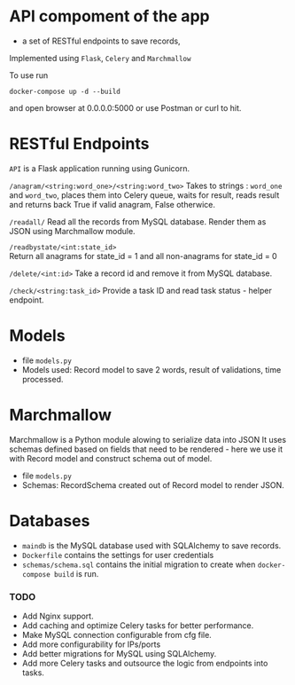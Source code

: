 # API compoment of the app 
 - a set of RESTful endpoints to save records, 

Implemented using `Flask`, `Celery` and `Marchmallow`

To use run 
```
docker-compose up -d --build
```
and open browser at 0.0.0.0:5000 or use Postman or curl to hit.



# RESTful Endpoints

`API` is a Flask application running using Gunicorn. 

   `/anagram/<string:word_one>/<string:word_two>` 
       Takes to strings : `word_one` and `word_two`, places them
       into Celery queue, waits for result, reads result and
       returns back True if valid anagram, False otherwice.

   `/readall/`
       Read all the records from MySQL database. Render them
       as JSON using Marchmallow module.

   `/readbystate/<int:state_id>`   
       Return all anagrams for state_id = 1 and all non-anagrams
       for state_id = 0

   `/delete/<int:id>`
       Take a record id and remove it from MySQL database.

   `/check/<string:task_id>`
       Provide a task ID and read task status - helper endpoint.

# Models

   - file `models.py`
   - Models used: Record model to save 2 words, result of validations,
     time processed.
   
# Marchmallow 
   Marchmallow is a Python module alowing to serialize data into JSON
   It uses schemas defined based on fields that need to be rendered - 
   here we use it with Record model and construct schema out of model.

   - file `models.py`
   - Schemas: RecordSchema created out of Record model to render JSON.

# Databases
   - `maindb` is the MySQL database used with SQLAlchemy to save records.
   - `Dockerfile` contains the settings for user credentials
   - `schemas/schema.sql` contains the initial migration to create
     when `docker-compose build` is run.

### TODO
 - Add Nginx support.
 - Add caching and optimize Celery tasks for better performance.
 - Make MySQL connection configurable from cfg file.
 - Add more configurability for IPs/ports 
 - Add better migrations for MySQL using SQLAlchemy.
 - Add more Celery tasks and outsource the logic from endpoints into tasks.

